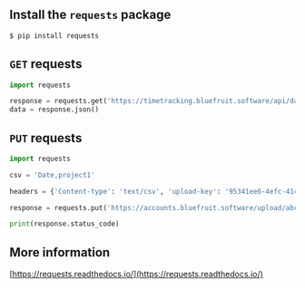## Install the ```requests``` package
```bash
$ pip install requests
```

## ```GET``` requests
```python
import requests

response = requests.get('https://timetracking.bluefruit.software/api/days')
data = response.json()
```

## ```PUT``` requests
```python
import requests

csv = 'Date,project1'

headers = {'Content-type': 'text/csv', 'upload-key': '95341ee6-4efc-4148-9619-b4b800b9eeb6'}

response = requests.put('https://accounts.bluefruit.software/upload/abcdefab-cdef-abcd-efab-cdefabcdefab.csv', data=csv, headers=headers)

print(response.status_code)
```

## More information
[https://requests.readthedocs.io/](https://requests.readthedocs.io/)
